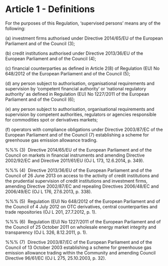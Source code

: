 # Article 1 - Definitions


For the purposes of this Regulation, ‘supervised persons’ means any of the following:

(a) investment firms authorised under Directive 2014/65/EU of the European Parliament and of the Council (3);

(b) credit institutions authorised under Directive 2013/36/EU of the European Parliament and of the Council (4);

(c) financial counterparties as defined in Article 2(8) of Regulation (EU) No 648/2012 of the European Parliament and of the Council (5);

(d) any person subject to authorisation, organisational requirements and supervision by ‘competent financial authority’ or ‘national regulatory authority’ as defined in Regulation (EU) No 1227/2011 of the European Parliament and of the Council (6);

(e) any person subject to authorisation, organisational requirements and supervision by competent authorities, regulators or agencies responsible for commodities spot or derivatives markets;

(f) operators with compliance obligations under Directive 2003/87/EC of the European Parliament and of the Council (7) establishing a scheme for greenhouse gas emission allowance trading.

%%% (3)  Directive 2014/65/EU of the European Parliament and of the Council on markets in financial instruments and amending Directive 2002/92/EC and Directive 2011/61/EU (OJ L 173, 12.6.2014, p. 349).

%%% (4)  Directive 2013/36/EU of the European Parliament and of the Council of 26 June 2013 on access to the activity of credit institutions and the prudential supervision of credit institutions and investment firms, amending Directive 2002/87/EC and repealing Directives 2006/48/EC and 2006/49/EC (OJ L 176, 27.6.2013, p. 338).

%%% (5)  Regulation (EU) No 648/2012 of the European Parliament and of the Council of 4 July 2012 on OTC derivatives, central counterparties and trade repositories (OJ L 201, 27.7.2012, p. 1).

%%% (6)  Regulation (EU) No 1227/2011 of the European Parliament and of the Council of 25 October 2011 on wholesale energy market integrity and transparency (OJ L 326, 8.12.2011, p. 1).

%%% (7)  Directive 2003/87/EC of the European Parliament and of the Council of 13 October 2003 establishing a scheme for greenhouse gas emission allowance trading within the Community and amending Council Directive 96/61/EC (OJ L 275, 25.10.2003, p. 32).
